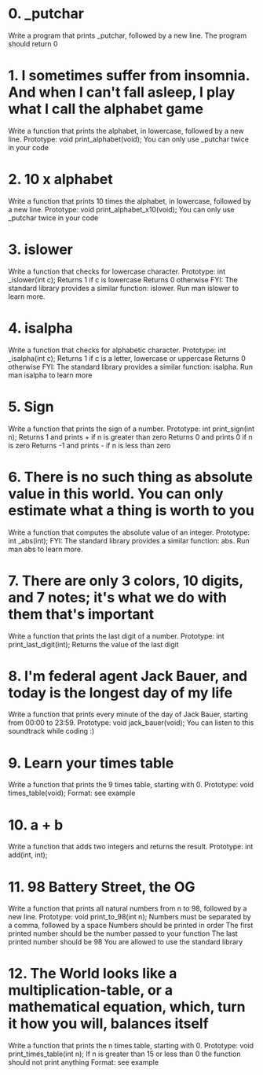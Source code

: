 # 0. _putchar 
Write a program that prints _putchar, followed by a new line.
    The program should return 0

# 1. I sometimes suffer from insomnia. And when I can't fall asleep, I play what I call the alphabet game
Write a function that prints the alphabet, in lowercase, followed by a new line.
    Prototype: void print_alphabet(void);
    You can only use _putchar twice in your code

# 2. 10 x alphabet 
Write a function that prints 10 times the alphabet, in lowercase, followed by a new line.
    Prototype: void print_alphabet_x10(void);
    You can only use _putchar twice in your code

# 3. islower
Write a function that checks for lowercase character.
    Prototype: int _islower(int c);
    Returns 1 if c is lowercase
    Returns 0 otherwise
FYI: The standard library provides a similar function: islower. Run man islower to learn more.

# 4. isalpha 
Write a function that checks for alphabetic character.
    Prototype: int _isalpha(int c);
    Returns 1 if c is a letter, lowercase or uppercase
    Returns 0 otherwise
FYI: The standard library provides a similar function: isalpha. Run man isalpha to learn more

# 5. Sign 
Write a function that prints the sign of a number.
    Prototype: int print_sign(int n);
    Returns 1 and prints + if n is greater than zero
    Returns 0 and prints 0 if n is zero
    Returns -1 and prints - if n is less than zero

# 6. There is no such thing as absolute value in this world. You can only estimate what a thing is worth to you 
Write a function that computes the absolute value of an integer.
    Prototype: int _abs(int);
FYI: The standard library provides a similar function: abs. Run man abs to learn more.

# 7. There are only 3 colors, 10 digits, and 7 notes; it's what we do with them that's important 
Write a function that prints the last digit of a number.
    Prototype: int print_last_digit(int);
    Returns the value of the last digit

# 8. I'm federal agent Jack Bauer, and today is the longest day of my life 
Write a function that prints every minute of the day of Jack Bauer, starting from 00:00 to 23:59.
    Prototype: void jack_bauer(void);
    You can listen to this soundtrack while coding :)

# 9. Learn your times table 
Write a function that prints the 9 times table, starting with 0.
    Prototype: void times_table(void);
    Format: see example

# 10. a + b 
Write a function that adds two integers and returns the result.
    Prototype: int add(int, int);

# 11. 98 Battery Street, the OG 
Write a function that prints all natural numbers from n to 98, followed by a new line.
    Prototype: void print_to_98(int n);
    Numbers must be separated by a comma, followed by a space
    Numbers should be printed in order
    The first printed number should be the number passed to your function
    The last printed number should be 98
    You are allowed to use the standard library

# 12. The World looks like a multiplication-table, or a mathematical equation, which, turn it how you will, balances itself 
Write a function that prints the n times table, starting with 0.
    Prototype: void print_times_table(int n);
    If n is greater than 15 or less than 0 the function should not print anything
    Format: see example
